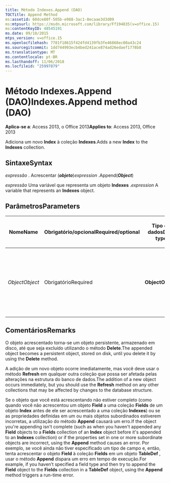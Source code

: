 ```yaml
---
title: Método Indexes.Append (DAO)
TOCTitle: Append Method
ms:assetid: 60dce80f-505b-e988-3ac1-8ecaae3d3d09
ms:mtpsurl: https://msdn.microsoft.com/library/Ff194835(v=office.15)
ms:contentKeyID: 48545191
ms.date: 09/18/2015
mtps_version: v=office.15
ms.openlocfilehash: 7781f18615f424fd4139fb3fe46868ec00a43c24
ms.sourcegitcommit: 1dd744993ecb4bed241ace874ad26edaef1778b8
ms.translationtype: MT
ms.contentlocale: pt-BR
ms.lasthandoff: 11/06/2018
ms.locfileid: "25997879"
---
```

# <a name="indexesappend-method-dao"></a><span data-ttu-id="d88c2-102">Método Indexes.Append (DAO)</span><span class="sxs-lookup"><span data-stu-id="d88c2-102">Indexes.Append method (DAO)</span></span>

<span data-ttu-id="d88c2-103">**Aplica-se a**: Access 2013, o Office 2013</span><span class="sxs-lookup"><span data-stu-id="d88c2-103">**Applies to**: Access 2013, Office 2013</span></span>

<span data-ttu-id="d88c2-104">Adiciona um novo **Index** à coleção **Indexes**.</span><span class="sxs-lookup"><span data-stu-id="d88c2-104">Adds a new **Index** to the **Indexes** collection.</span></span>

## <a name="syntax"></a><span data-ttu-id="d88c2-105">Sintaxe</span><span class="sxs-lookup"><span data-stu-id="d88c2-105">Syntax</span></span>

<span data-ttu-id="d88c2-106">*expressão* . Acrescentar (***objeto***)</span><span class="sxs-lookup"><span data-stu-id="d88c2-106">*expression* .Append(***Object***)</span></span>

<span data-ttu-id="d88c2-107">*expressão* Uma variável que representa um objeto **Indexes** .</span><span class="sxs-lookup"><span data-stu-id="d88c2-107">*expression* A variable that represents an **Indexes** object.</span></span>

## <a name="parameters"></a><span data-ttu-id="d88c2-108">Parâmetros</span><span class="sxs-lookup"><span data-stu-id="d88c2-108">Parameters</span></span>

<table>
<colgroup>
<col style="width: 25%" />
<col style="width: 25%" />
<col style="width: 25%" />
<col style="width: 25%" />
</colgroup>
<thead>
<tr class="header">
<th><p><span data-ttu-id="d88c2-109">Nome</span><span class="sxs-lookup"><span data-stu-id="d88c2-109">Name</span></span></p></th>
<th><p><span data-ttu-id="d88c2-110">Obrigatório/opcional</span><span class="sxs-lookup"><span data-stu-id="d88c2-110">Required/optional</span></span></p></th>
<th><p><span data-ttu-id="d88c2-111">Tipo de dados</span><span class="sxs-lookup"><span data-stu-id="d88c2-111">Data type</span></span></p></th>
<th><p><span data-ttu-id="d88c2-112">Descrição</span><span class="sxs-lookup"><span data-stu-id="d88c2-112">Description</span></span></p></th>
</tr>
</thead>
<tbody>
<tr class="odd">
<td><p><span data-ttu-id="d88c2-113"><em>Object</em></span><span class="sxs-lookup"><span data-stu-id="d88c2-113"><em>Object</em></span></span></p></td>
<td><p><span data-ttu-id="d88c2-114">Obrigatório</span><span class="sxs-lookup"><span data-stu-id="d88c2-114">Required</span></span></p></td>
<td><p><span data-ttu-id="d88c2-115"><strong>Object</strong></span><span class="sxs-lookup"><span data-stu-id="d88c2-115"><strong>Object</strong></span></span></p></td>
<td><p><span data-ttu-id="d88c2-116">Uma variável objeto que representa o item que está sendo acrescentado à coleção.</span><span class="sxs-lookup"><span data-stu-id="d88c2-116">An object variable that represents the item being appended to the collection.</span></span></p></td>
</tr>
</tbody>
</table>


## <a name="remarks"></a><span data-ttu-id="d88c2-117">Comentários</span><span class="sxs-lookup"><span data-stu-id="d88c2-117">Remarks</span></span>

<span data-ttu-id="d88c2-118">O objeto acrescentado torna-se um objeto persistente, armazenado em disco, até que seja excluído utilizando o método **Delete**.</span><span class="sxs-lookup"><span data-stu-id="d88c2-118">The appended object becomes a persistent object, stored on disk, until you delete it by using the **Delete** method.</span></span>

<span data-ttu-id="d88c2-119">A adição de um novo objeto ocorre imediatamente, mas você deve usar o método **Refresh** em qualquer outra coleção que possa ser afetada pelas alterações na estrutura do banco de dados.</span><span class="sxs-lookup"><span data-stu-id="d88c2-119">The addition of a new object occurs immediately, but you should use the **Refresh** method on any other collections that may be affected by changes to the database structure.</span></span>

<span data-ttu-id="d88c2-120">Se o objeto que você está acrescentando não estiver completo (como quando você não acrescentou um objeto **Field** a uma coleção **Fields** de um objeto **Index** antes de ele ser acrescentado a uma coleção **Indexes**) ou se as propriedades definidas em um ou mais objetos subordinados estiverem incorretas, a utilização do método **Append** causará um erro.</span><span class="sxs-lookup"><span data-stu-id="d88c2-120">If the object you're appending isn't complete (such as when you haven't appended any **Field** objects to a **Fields** collection of an **Index** object before it's appended to an **Indexes** collection) or if the properties set in one or more subordinate objects are incorrect, using the **Append** method causes an error.</span></span> <span data-ttu-id="d88c2-121">Por exemplo, se você ainda não tiver especificado um tipo de campo e, então, tenta acrescentar o objeto **Field** à coleção **Fields** em um objeto **TableDef** , usar o método **Append** dispara um erro em tempo de execução.</span><span class="sxs-lookup"><span data-stu-id="d88c2-121">For example, if you haven’t specified a field type and then try to append the **Field** object to the **Fields** collection in a **TableDef** object, using the **Append** method triggers a run-time error.</span></span>

